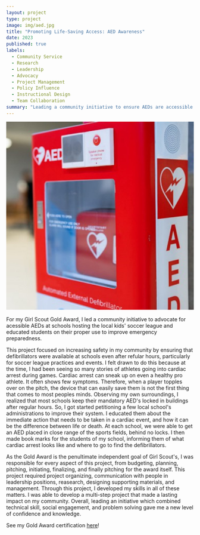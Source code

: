 ```yaml
---
layout: project
type: project
image: img/aed.jpg
title: "Promoting Life-Saving Access: AED Awareness"
date: 2023
published: true
labels:
  - Community Service
  - Research
  - Leadership
  - Advocacy
  - Project Management
  - Policy Influence
  - Instructional Design
  - Team Collaboration
summary: "Leading a community initiative to ensure AEDs are accessible for after school programs."
---
```


<div class="text-center p-4">
<img class="img-fluid" src="../img/aed.jpg">
</div>

For my Girl Scout Gold Award, I led a community initiative to advocate for acessible AEDs at schools hosting the local kids' soccer league and educated students on their proper use to improve emergency preparedness. 

This project focused on increasing safety in my community by ensuring that defibrillators were available at schools even after refular hours, particularly for soccer league practices and events. I felt drawn to do this because at the time, I had been seeing so many stories of athletes going into cardiac arrest during games. Cardiac arrest can sneak up on even a healthy pro athlete. It often shows few symptoms. Therefore, when a player topples over on the pitch, the device that can easily save them is not the first thing that comes to most peoples minds. Observing my own surroundings, I realized that most schools keep their mandatory AED's locked in buildings after regular hours. So, I got started petitioning a few local school's administrations to improve their system. I educated them about the immediate action that needs to be taken in a cardiac event, and how it can be the difference between life or death. At each school, we were able to get an AED placed in close range of the sports fields, behind no locks. I then made book marks for the students of my school, informing them of what cardiac arrest looks like and where to go to find the defibrillators.

As the Gold Award is the penultimate independent goal of Girl Scout's, I was responsible for every aspect of this project, from budgeting, planning, pitching, initiating, finalizing, and finally pitching for the award itself. This project required project organizing, communication with people in leadership positions, reasearch, designing supporting materials, and management. Through this project, I developed my skills in all of these matters. I was able to develop a multi-step project that made a lasting impact on my community. Overall, leading an initiative which combined technical skill, social engagement, and problem solving gave me a new level of confidence and knowledge. 

See my Gold Award certification [here](https://www.credly.com/badges/5ff7f26f-015b-4bee-81ff-49906cef79d9/linked_in?t=t1of7j)!
 
